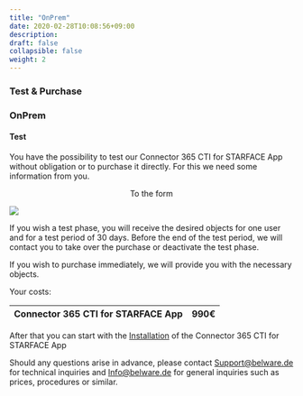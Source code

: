 ```yaml
---
title: "OnPrem"
date: 2020-02-28T10:08:56+09:00
description: 
draft: false
collapsible: false
weight: 2
---
```

### Test & Purchase

### OnPrem

#### Test
You have the possibility to test our Connector 365 CTI for STARFACE App without obligation or to purchase it directly. For this we need some information from you.

<p style="text-align: center;">
To the form
</p>

[<img src="/images/apps/Forms_CTI.png">](https://forms.office.com/Pages/ResponsePage.aspx?id=wbg8p1B5wk60E37fEWJ6gK10RbLPyuxOs2bKXXZxm8JUM0tNOEJVMlIxUkpOQzJTN0owME5OV0wwNy4u)

If you wish a test phase, you will receive the desired objects for one user and for a test period of 30 days. Before the end of the test period, we will contact you to take over the purchase or deactivate the test phase.

If you wish to purchase immediately, we will provide you with the necessary objects.

Your costs:

| Connector 365 CTI for STARFACE App | 990€ |
|------------------------------------|------|

After that you can start with the [Installation](/en-us/apps/cti-for-starface/first-steps/installation/) of the Connector 365 CTI for STARFACE App

Should any questions arise in advance, please contact Support@belware.de for technical inquiries and Info@belware.de for general inquiries such as prices, procedures or similar.





